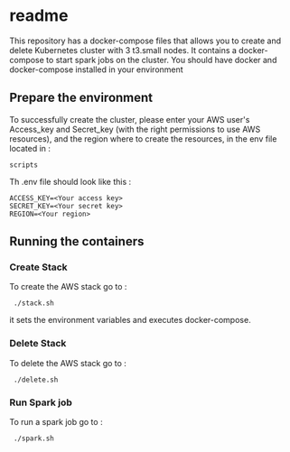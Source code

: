 # readme

This repository has a docker-compose files that allows you to create and delete Kubernetes cluster with 3 t3.small nodes. It contains a docker-compose to start spark jobs on the cluster.
You should have docker and docker-compose installed in your environment


## Prepare the environment

To successfully create the cluster, please enter your AWS user's Access_key and Secret_key (with the right permissions to use AWS resources), and the region where to create the resources, in the env file located in :
```
scripts
```
Th .env file should look like this :
```
ACCESS_KEY=<Your access key>
SECRET_KEY=<Your secret key>
REGION=<Your region>
```
## Running the containers

### Create Stack

To create the AWS stack go to :
```
 ./stack.sh
```
it sets the environment variables and executes docker-compose.
### Delete Stack

To delete the AWS stack go to :
```
 ./delete.sh
```

### Run Spark job

To run a spark job go to :
```
 ./spark.sh
```

